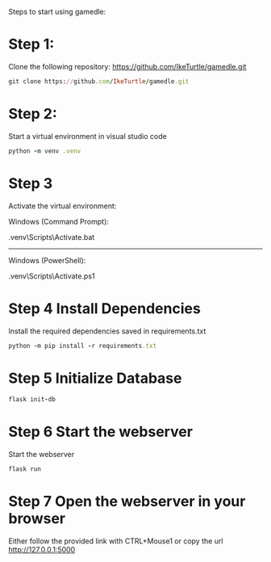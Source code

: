 Steps to start using gamedle:

# Step 1:
Clone the following repository: https://github.com/IkeTurtle/gamedle.git

```ruby
git clone https://github.com/IkeTurtle/gamedle.git
```

# Step 2:
Start a virtual environment in visual studio code
```ruby
python -m venv .venv
```

# Step 3
Activate the virtual environment:

Windows (Command Prompt):

.venv\Scripts\Activate.bat

--- 

Windows (PowerShell):

.venv\Scripts\Activate.ps1

# Step 4 Install Dependencies
Install the required dependencies saved in requirements.txt
```ruby
python -m pip install -r requirements.txt
```

# Step 5 Initialize Database
```ruby
flask init-db
```

# Step 6 Start the webserver
Start the webserver
```ruby
flask run
```

# Step 7 Open the webserver in your browser
Either follow the provided link with CTRL+Mouse1 or
copy the url http://127.0.0.1:5000

